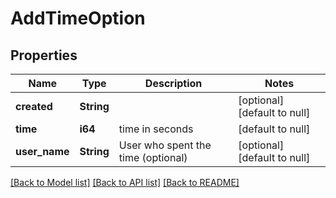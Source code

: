 # AddTimeOption

## Properties
Name | Type | Description | Notes
------------ | ------------- | ------------- | -------------
**created** | **String** |  | [optional] [default to null]
**time** | **i64** | time in seconds | [default to null]
**user_name** | **String** | User who spent the time (optional) | [optional] [default to null]

[[Back to Model list]](../README.md#documentation-for-models) [[Back to API list]](../README.md#documentation-for-api-endpoints) [[Back to README]](../README.md)


